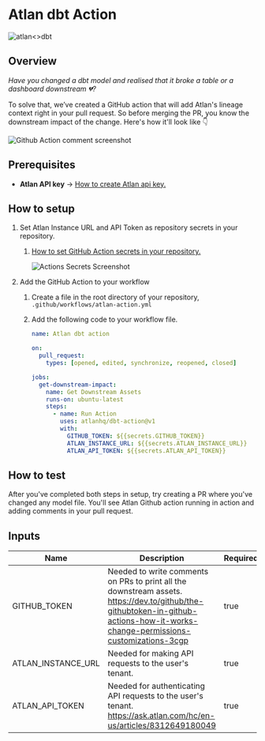 # Atlan dbt Action
![atlan<>dbt](https://user-images.githubusercontent.com/14099191/209542321-54d5557e-8abf-4d9a-9f6d-dcacb856f25f.png)


## Overview
*Have you changed a dbt model and realised that it broke a table or a dashboard downstream 💔?*

To solve that, we’ve created a GitHub action that will add Atlan's lineage context right in your pull request. So before merging the PR, you know the downstream impact of the change. Here's how it'll look like 👇

![Github Action comment screenshot](https://iili.io/HI7d0zB.png)


## Prerequisites
- **Atlan API key** → [How to create Atlan api key.](https://ask.atlan.com/hc/en-us/articles/8312649180049)


## How to setup
1. Set Atlan Instance URL and API Token as repository secrets in your repository.
   1. [How to set GitHub Action secrets in your repository.](https://github.com/Azure/actions-workflow-samples/blob/master/assets/create-secrets-for-GitHub-workflows.md#creating-secrets)

      ![Actions Secrets Screenshot](https://iili.io/HI7gfx2.png)

2. Add the GitHub Action to your workflow
   1. Create a file in the root directory of your repository, `.github/workflows/atlan-action.yml`
   2. Add the following code to your workflow file.

       ```yaml
       name: Atlan dbt action
       
       on:
         pull_request:
           types: [opened, edited, synchronize, reopened, closed]
       
       jobs:
         get-downstream-impact:
           name: Get Downstream Assets
           runs-on: ubuntu-latest
           steps:
             - name: Run Action
               uses: atlanhq/dbt-action@v1
               with:
                 GITHUB_TOKEN: ${{secrets.GITHUB_TOKEN}}
                 ATLAN_INSTANCE_URL: ${{secrets.ATLAN_INSTANCE_URL}}
                 ATLAN_API_TOKEN: ${{secrets.ATLAN_API_TOKEN}}
       
       ```

## How to test
After you've completed both steps in setup, try creating a PR where you've changed any model file. You'll see Atlan Github action running in action and adding comments in your pull request.


## Inputs
| Name | Description | Required |
| --- | --- | --- |
| GITHUB_TOKEN | Needed to write comments on PRs to print all the downstream assets. https://dev.to/github/the-githubtoken-in-github-actions-how-it-works-change-permissions-customizations-3cgp | true |
| ATLAN_INSTANCE_URL | Needed for making API requests to the user's tenant. | true |
| ATLAN_API_TOKEN | Needed for authenticating API requests to the user's tenant. https://ask.atlan.com/hc/en-us/articles/8312649180049 | true |
